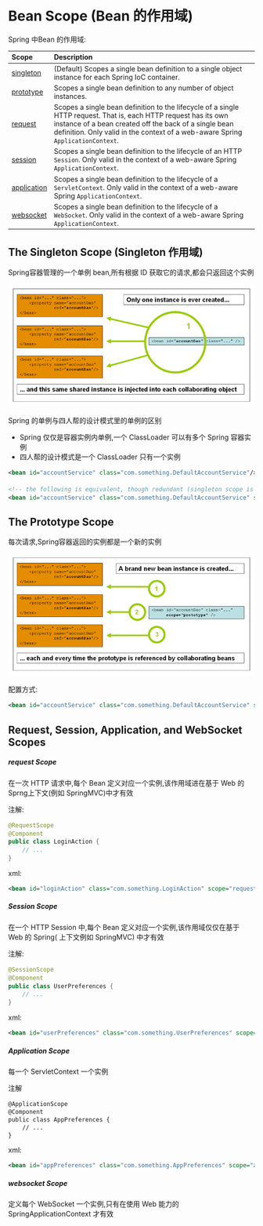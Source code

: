 # Bean Scope (Bean 的作用域)

 

Spring 中Bean 的作用域:

| Scope                                                        | Description                                                  |
| :----------------------------------------------------------- | :----------------------------------------------------------- |
| [singleton](https://docs.spring.io/spring/docs/current/spring-framework-reference/core.html#beans-factory-scopes-singleton) | (Default) Scopes a single bean definition to a single object instance for each Spring IoC container. |
| [prototype](https://docs.spring.io/spring/docs/current/spring-framework-reference/core.html#beans-factory-scopes-prototype) | Scopes a single bean definition to any number of object instances. |
| [request](https://docs.spring.io/spring/docs/current/spring-framework-reference/core.html#beans-factory-scopes-request) | Scopes a single bean definition to the lifecycle of a single HTTP request. That is, each HTTP request has its own instance of a bean created off the back of a single bean definition. Only valid in the context of a web-aware Spring `ApplicationContext`. |
| [session](https://docs.spring.io/spring/docs/current/spring-framework-reference/core.html#beans-factory-scopes-session) | Scopes a single bean definition to the lifecycle of an HTTP `Session`. Only valid in the context of a web-aware Spring `ApplicationContext`. |
| [application](https://docs.spring.io/spring/docs/current/spring-framework-reference/core.html#beans-factory-scopes-application) | Scopes a single bean definition to the lifecycle of a `ServletContext`. Only valid in the context of a web-aware Spring `ApplicationContext`. |
| [websocket](https://docs.spring.io/spring/docs/current/spring-framework-reference/web.html#websocket-stomp-websocket-scope) | Scopes a single bean definition to the lifecycle of a `WebSocket`. Only valid in the context of a web-aware Spring `ApplicationContext`. |

## The Singleton Scope (Singleton 作用域)

Spring容器管理的一个单例 bean,所有根据 ID 获取它的请求,都会只返回这个实例

![singleton](../../../assets/singleton.png)

Spring 的单例与四人帮的设计模式里的单例的区别

- Spring 仅仅是容器实例内单例,一个 ClassLoader 可以有多个 Spring 容器实例
- 四人帮的设计模式是一个 ClassLoader 只有一个实例

```xml
<bean id="accountService" class="com.something.DefaultAccountService"/>

<!-- the following is equivalent, though redundant (singleton scope is the default) -->
<bean id="accountService" class="com.something.DefaultAccountService" scope="singleton"/>
```



## The Prototype Scope

每次请求,Spring容器返回的实例都是一个新的实例

![prototype](assets/prototype.png)

配置方式:

```xml
<bean id="accountService" class="com.something.DefaultAccountService" scope="prototype"/>
```

## Request, Session, Application, and WebSocket Scopes

##### request Scope

在一次 HTTP 请求中,每个 Bean 定义对应一个实例,该作用域进在基于 Web 的 Sprng上下文(例如 SpringMVC)中才有效

注解:

```java
@RequestScope
@Component
public class LoginAction {
    // ...
}
```

xml:

```xml
<bean id="loginAction" class="com.something.LoginAction" scope="request"/>
```

##### Session Scope

在一个 HTTP Session 中,每个 Bean 定义对应一个实例,该作用域仅仅在基于 Web 的 Spring( 上下文例如 SpringMVC) 中才有效

注解:

```java
@SessionScope
@Component
public class UserPreferences {
    // ...
}
```

xml:

```xml
<bean id="userPreferences" class="com.something.UserPreferences" scope="session"/>
```

##### Application Scope

每一个 ServletContext 一个实例

注解

```
@ApplicationScope
@Component
public class AppPreferences {
    // ...
}
```

xml:

```xml
<bean id="appPreferences" class="com.something.AppPreferences" scope="application"/>
```

##### websocket Scope

定义每个 WebSocket 一个实例,只有在使用 Web 能力的 SpringApplicationContext 才有效

